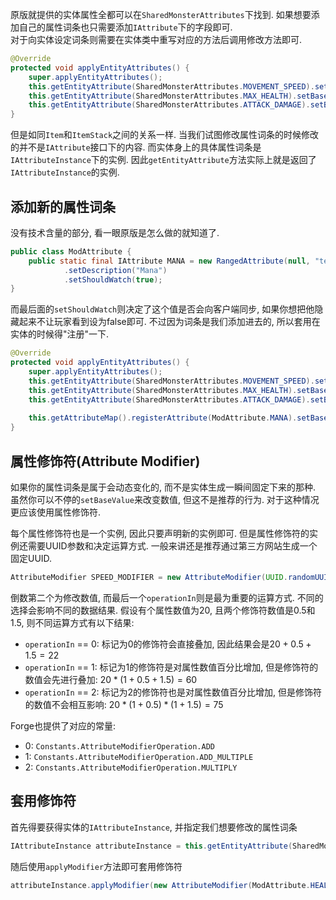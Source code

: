 原版就提供的实体属性全都可以在`SharedMonsterAttributes`下找到. 如果想要添加自己的属性词条也只需要添加`IAttribute`下的字段即可.\
对于向实体设定词条则需要在实体类中重写对应的方法后调用修改方法即可.
```java
@Override  
protected void applyEntityAttributes() {  
    super.applyEntityAttributes();  
    this.getEntityAttribute(SharedMonsterAttributes.MOVEMENT_SPEED).setBaseValue(0.4);  
    this.getEntityAttribute(SharedMonsterAttributes.MAX_HEALTH).setBaseValue(20);  
    this.getEntityAttribute(SharedMonsterAttributes.ATTACK_DAMAGE).setBaseValue(0.3);  
}
```
但是如同`Item`和`ItemStack`之间的关系一样. 当我们试图修改属性词条的时候修改的并不是`IAttribute`接口下的内容. 而实体身上的具体属性词条是`IAttributeInstance`下的实例.
因此`getEntityAttribute`方法实际上就是返回了`IAttributeInstance`的实例.

## 添加新的属性词条
没有技术含量的部分, 看一眼原版是怎么做的就知道了.
```java
public class ModAttribute {  
    public static final IAttribute MANA = new RangedAttribute(null, "testmod.attribute.mana", 0.0, 0.0, 20.0)  
            .setDescription("Mana")  
            .setShouldWatch(true);  
}
```
而最后面的`setShouldWatch`则决定了这个值是否会向客户端同步, 如果你想把他隐藏起来不让玩家看到设为false即可. 不过因为词条是我们添加进去的, 所以套用在实体的时候得"注册"一下.
```java
@Override  
protected void applyEntityAttributes() {  
    super.applyEntityAttributes();  
    this.getEntityAttribute(SharedMonsterAttributes.MOVEMENT_SPEED).setBaseValue(0.4);  
    this.getEntityAttribute(SharedMonsterAttributes.MAX_HEALTH).setBaseValue(20);  
    this.getEntityAttribute(SharedMonsterAttributes.ATTACK_DAMAGE).setBaseValue(0.3);  
  
    this.getAttributeMap().registerAttribute(ModAttribute.MANA).setBaseValue(20);  
}
```

## 属性修饰符(Attribute Modifier)
如果你的属性词条是属于会动态变化的, 而不是实体生成一瞬间固定下来的那种. 虽然你可以不停的`setBaseValue`来改变数值, 但这不是推荐的行为. 对于这种情况更应该使用属性修饰符.

每个属性修饰符也是一个实例, 因此只要声明新的实例即可. 但是属性修饰符的实例还需要UUID参数和决定运算方式. 一般来讲还是推荐通过第三方网站生成一个固定UUID.
```java
AttributeModifier SPEED_MODIFIER = new AttributeModifier(UUID.randomUUID(), "testmod_speed_modifier", 1.0 ,0);
```
倒数第二个为修改数值, 而最后一个`operationIn`则是最为重要的运算方式. 不同的选择会影响不同的数据结果. 假设有个属性数值为20, 且两个修饰符数值是0.5和1.5, 则不同运算方式有以下结果:
- `operationIn` == 0: 标记为0的修饰符会直接叠加, 因此结果会是$20 + 0.5 + 1.5 = 22$
- `operationIn` == 1: 标记为1的修饰符是对属性数值百分比增加, 但是修饰符的数值会先进行叠加: $20 * (1 + 0.5 + 1.5) = 60$
- `operationIn` == 2: 标记为2的修饰符也是对属性数值百分比增加, 但是修饰符的数值不会相互影响: $20 * (1 + 0.5) * (1 + 1.5) = 75$

Forge也提供了对应的常量:
- 0: `Constants.AttributeModifierOperation.ADD`
- 1: `Constants.AttributeModifierOperation.ADD_MULTIPLE`
- 2: `Constants.AttributeModifierOperation.MULTIPLY`

## 套用修饰符
首先得要获得实体的`IAttributeInstance`, 并指定我们想要修改的属性词条
```java
IAttributeInstance attributeInstance = this.getEntityAttribute(SharedMonsterAttributes.MAX_HEALTH);
```
随后使用`applyModifier`方法即可套用修饰符
```java
attributeInstance.applyModifier(new AttributeModifier(ModAttribute.HEALTH_UP_ID, "testmod_speed_modifier", new Random().nextInt(10), Constants.AttributeModifierOperation.ADD));
```